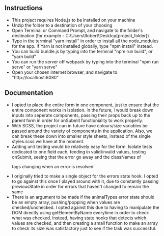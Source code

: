 ## Instructions
* This project requires Node.js to be installed on your machine
* Unzip the folder to a destination of your choosing
* Open Terminal or Command Prompt, and navigate to the folder's destination (for example - C:\Users\Robert\Desktop\[project_folder])
* Type in the terminal "yarn install" in order to install all the node_modules for the app. If Yarn is not installed globally, type "npm install" instead.
* You can build bundle.js by typing into the terminal "npm run build", or "yarn build" 
* You can run the server off webpack by typing into the terminal "npm run serve" or "yarn serve"
* Open your chosen internet browser, and navigate to "http://localhost:8080"

## Documentation
* I opted to place the entire form in one component, just to ensure that the entire component works in isolation. In the future, I would break down inputs into seperate components, passing their props back up to the parent form in order for onSubmit functioniality to work properly.
* With SCSS, the project can in future have colours/size variables be passed around the variety of components in the application. Also, we can break these down into smaller style sheets, instead of the single styles.scss we have at the moment.
* Adding unit testing would be relatively easy for the form. Isolate tests dedicated to one field each, feeding in valid/invalid values, testing onSubmit, seeing that the error <spans> go away and the classNames of <p> tags changing when an error is resolved
* I originally tried to make a single object for the errors state hook. I opted to go against this once I played around with it, due to constantly passing previousState in order for errors that haven't changed to remain the same
* There is an argument to be made if the animalTypes error state should be an empty array, pushing/popping when values are checked/unchecked. I opted against this due to having to manipulate the DOM directly using getElementByName everytime in order to check what was checked. Instead, having state hooks that detects which values are checked, and then creating a small function to make an array to check its size was satisfactory just to see if the task was successful.
